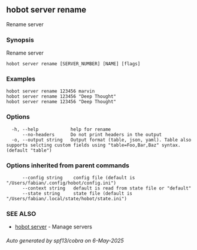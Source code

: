 ## hobot server rename

Rename server

### Synopsis

Rename server

```
hobot server rename [SERVER_NUMBER] [NAME] [flags]
```

### Examples

```
hobot server rename 123456 marvin
hobot server rename 123456 "Deep Thought"
hobot server rename 123456 "Deep Thought"
```

### Options

```
  -h, --help            help for rename
      --no-headers      Do not print headers in the output
  -o, --output string   Output format (table, json, yaml). Table also supports selcting custom fields using "table=Foo,Bar,Baz" syntax. (default "table")
```

### Options inherited from parent commands

```
      --config string    config file (default is "/Users/fabian/.config/hobot/config.ini")
      --context string   default is read from state file or "default"
      --state string     state file (default is "/Users/fabian/.local/state/hobot/state.ini")
```

### SEE ALSO

* [hobot server](hobot_server.md)	 - Manage servers

###### Auto generated by spf13/cobra on 6-May-2025
